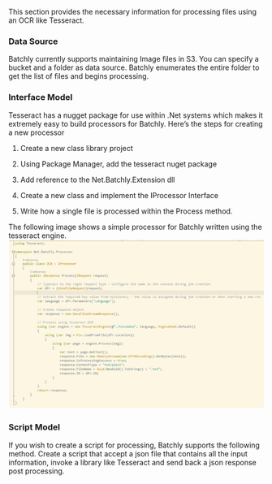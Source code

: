 This section provides the necessary information for processing files using an OCR like Tesseract.

### Data Source
Batchly currently supports maintaining Image files in S3.  You can specify a bucket and a folder as data source.  Batchly enumerates the entire folder to get the list of files and begins processing.

### Interface Model 

Tesseract has a nugget package for use within .Net systems which makes it extremely easy to build processors for Batchly. Here’s the steps for creating a new processor

1. Create a new class library project

2. Using Package Manager, add the tesseract nuget package

3. Add reference to the Net.Batchly.Extension dll

4. Create a new class and implement the IProcessor Interface

5. Write how a single file is processed within the Process method.

The following image shows a simple processor for Batchly written using the tesseract engine.
![usecase](../img/sc.png)

### Script Model 

If you wish to create a script for processing, Batchly supports the following method. Create a script that accept a json file that contains all the input information, invoke a library like Tesseract and send back a json response post processing.

